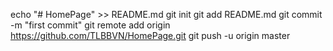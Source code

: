 echo "# HomePage" >> README.md
git init
git add README.md
git commit -m "first commit"
git remote add origin https://github.com/TLBBVN/HomePage.git
git push -u origin master
